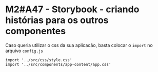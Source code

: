 # M2#A47 - Storybook - criando histórias para os outros componentes

Caso queria utilizar o css da sua aplicacão, basta colocar o `import` no arquivo `config.js`

```
import '../src/css/style.css'
import '../src/components/app-content/app.css'
```
